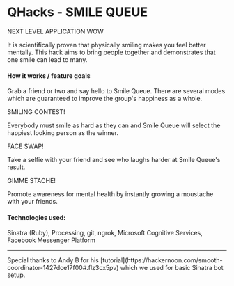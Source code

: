 # QHacks - SMILE QUEUE
NEXT LEVEL APPLICATION WOW


It is scientifically proven that physically smiling makes you feel better mentally. This hack aims to bring people together and demonstrates that one smile can lead to many.

#### How it works / feature goals
Grab a friend or two and say hello to Smile Queue. There are several modes which are guaranteed to improve the group's happiness as a whole. 

SMILING CONTEST!

Everybody must smile as hard as they can and Smile Queue will select the happiest looking person as the winner.

FACE SWAP!

Take a selfie with your friend and see who laughs harder at Smile Queue's result.

GIMME STACHE!

Promote awareness for mental health by instantly growing a moustache with your friends.

#### Technologies used:
Sinatra (Ruby), Processing, git, ngrok, Microsoft Cognitive Services, Facebook Messenger Platform

<hr>
Special thanks to Andy B for his [tutorial](https://hackernoon.com/smooth-coordinator-1427dce17f00#.flz3cx5pv) which we used for basic Sinatra bot setup.
